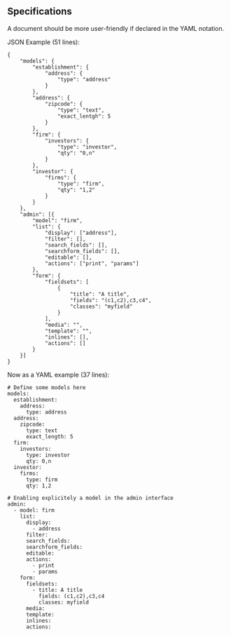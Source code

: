 ## Specifications

A document should be more user-friendly if declared in the YAML
notation.

JSON Example (51 lines):

    {
        "models": {
            "establishment": {
                "address": {
                    "type": "address"
                }
            },
            "address": {
                "zipcode": {
                    "type": "text",
                    "exact_lentgh": 5
                }
            },
            "firm": {
                "investors": {
                    "type": "investor",
                    "qty": "0,n"
                }
            },
            "investor": {
                "firms": {
                    "type": "firm",
                    "qty": "1,2"
                }
            }
        },
        "admin": [{
            "model": "firm",
            "list": {
                "display": ["address"],
                "filter": [],
                "search_fields": [],
                "searchform_fields": [],
                "editable": [],
                "actions": ["print", "params"]
            },
            "form": {
                "fieldsets": [
                    {
                        "title": "A title",
                        "fields": "(c1,c2),c3,c4",
                        "classes": "myfield"
                    }
                ],
                "media": "",
                "template": "",
                "inlines": [],
                "actions": []
            }
        }]
    }

Now as a YAML example (37 lines):

    # Define some models here
    models:
      establishment:
        address:
          type: address     
      address:
        zipcode:
          type: text
          exact_length: 5
      firm:
        investors:
          type: investor
          qty: 0,n
      investor:
        firms:
          type: firm
          qty: 1,2

    # Enabling explicitely a model in the admin interface
    admin:
      - model: firm
        list:
          display:
            - address
          filter:
          search_fields:
          searchform_fields:
          editable:
          actions:
            - print
            - params
        form:
          fieldsets:
            - title: A title
              fields: (c1,c2),c3,c4
              classes: myfield
          media:
          template:
          inlines:
          actions:
